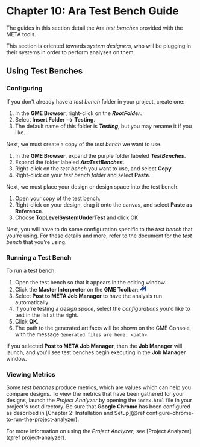 # Chapter 10: Ara Test Bench Guide
The guides in this section detail the Ara _test benches_ provided with the META tools.

This section is oriented towards *system designers*, who will be plugging in their systems in order to perform analyses on them.

## Using Test Benches

### Configuring
If you don't already have a _test bench_ folder in your project, create one:

1. In the **GME Browser**, right-click on the ***RootFolder***.
2. Select  **Insert Folder --> Testing**.
3. The default name of this folder is ***Testing***, but you may rename it if you like.

Next, we must create a copy of the _test bench_ we want to use.

1. In the **GME Browser**, expand the purple folder labeled ***TestBenches***.
2. Expand the folder labeled ***AraTestBenches***.
3. Right-click on the _test bench_ you want to use, and select **Copy**.
4. Right-click on your *test bench folder* and select **Paste**.

Next, we must place your design or design space into the test bench.

1. Open your copy of the test bench.
2. Right-click on your design, drag it onto the canvas, and select **Paste as Reference**.
3. Choose **TopLevelSystemUnderTest** and click OK.

Next, you will have to do some configuration specific to the _test bench_ that you're using. For these details and more, refer to the document for the _test bench_ that you're using.

### Running a Test Bench

To run a test bench:

1. Open the test bench so that it appears in the editing window.
2. Click the **Master Interpreter** on the **GME Toolbar**: ![MasterInterpreter Icon](images/11-00-master-interpreter-icon.png)
3. Select **Post to META Job Manager** to have the analysis run automatically.
4. If you're testing a _design space_, select the _configurations_ you'd like to test in the list at the right.
5. Click **OK**.
6. The path to the generated artifacts will be shown on the GME Console, with the message `Generated files are here: <path>`

If you selected **Post to META Job Manager**, then the **Job Manager** will launch, and you'll see test benches begin executing in the **Job Manager** window.

### Viewing Metrics
Some _test benches_ produce metrics, which are values which can help you compare designs. To view the metrics that have been gathered for your designs, launch the _Project Analyzer_ by opening the `index.html` file in your project's root directory. Be sure that **Google Chrome** has been configured as described in [Chapter 2: Installation and Setup](@ref configure-chrome-to-run-the-project-analyzer).

For more information on using the _Project Analyzer_, see [Project Analyzer](@ref project-analyzer).